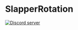 # SlapperRotation

<a href="https://discord.gg/BH2Zkz2"><img src="https://discordapp.com/api/guilds/412491783486832640/embed.png" alt="Discord server"/></a>

